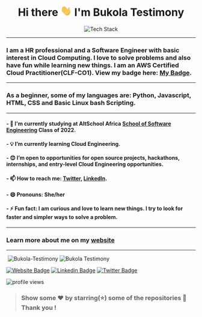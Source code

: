 <h1 align="center">Hi there <img src="https://raw.githubusercontent.com/ABSphreak/ABSphreak/master/gifs/Hi.gif" width="30px"> I'm Bukola Testimony</h1>

<p align="center"><img src="https://skillicons.dev/icons?i=github,git,aws,html,css,javascript,python,linux,vscode" alt="Tech Stack" /> </p>

----------------------------------

<h3 align="left">I am a HR professional and a Software Engineer with basic interest in Cloud Computing. I love to solve problems and also have fun while learning new things. I am an AWS Certified Cloud Practitioner(CLF-CO1). View my badge here: 
 <a href="https://www.credly.com/badges/40c68c84-ef41-4b91-be39-2cd9b8d06391/email">My Badge</a>. </h3>
 
 
 --------------
 
 
 ### As a beginner, some of my languages are: Python, Javascript, HTML, CSS and Basic Linux bash Scripting.
 
  --------------
  

#### - 🌱 I'm currently studying at AltSchool Africa [School of Software Engineering](https://altschoolafrica.com/schools/engineering) Class of 2022.
#### - 💡 I’m currently learning Cloud Engineering.
#### - 😊 I’m open to opportunities for open source projects, hackathons, internships, and entry-level Cloud Engineering opportunities. 
#### - 📫 How to reach me: <a href="https://twitter.com/BukolaTestimony">Twitter</a>,  <a href="https://www.linkedin.com/in/bukola-testimony-58277b97/">LinkedIn</a>.  
#### - 😄 Pronouns: She/her
#### - ⚡ Fun fact: I am curious and love to learn new things. I try to look for faster and simpler ways to solve a problem.

 --------------
 
 ### Learn more about me on my [website](https://bukola-testimony.github.io/My-Portfolio-website/)
 
 --------------
 
<p>&nbsp;<img src="https://github-readme-stats.vercel.app/api?username=Bukola-Testimony&show_icons=true&include_all_commits=true&locale=en" alt="Bukola-Testimony" />  <img src="https://github-readme-stats.vercel.app/api/top-langs?username=Bukola-Testimony&show_icons=true&locale=en&layout=compact" alt="Bukola Testimony" /></p>
 
[![Website Badge](https://img.shields.io/badge/-Portfolio-3B7EBF?style=for-the-badge&logo=Google-Chrome&logoColor=white&link=https://bukola-testimony.github.io/My-Portfolio-website/)](https://bukola-testimony.github.io/My-Portfolio-website/) [![Linkedin Badge](https://img.shields.io/badge/-LinkedIn-3B7EBF?style=for-the-badge&logo=Linkedin&logoColor=white&link=https://www.linkedin.com/in/bukola-testimony-58277b97/)](https://www.linkedin.com/in/bukola-testimony-58277b97/) [![Twitter Badge](https://img.shields.io/badge/-@BukolaTestimony-3B7EBF?style=for-the-badge&logo=twitter&logoColor=white&link=https://twitter.com/BukolaTestimony)](https://twitter.com/BukolaTestimony)



<img src="https://gpvc.arturio.dev/Bukola-Testimony" alt="profile views">


>  ### Show some ❤️ by starring(⭐) some of the repositories 🙂 Thank you !

